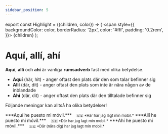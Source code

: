 ```yaml
---
sidebar_position: 5
---
```


export const Highlight = ({children, color}) => (
  <span
    style={{
      backgroundColor: color,
      borderRadius: '2px',
      color: '#fff',
      padding: '0.2rem',
    }}>
    {children}
  </span>
);

# <Highlight color="var(--highlight)">Aquí, allí, ahí</Highlight>

**Aquí**, **allí** och **ahí** är vanliga **rumsadverb** fast med olika betydelse.

- **Aquí** (här, hit) - anger oftast den plats där den som talar befinner sig
- **Allí** (där, dit) - anger oftast den plats som inte är nära någon av de inblandade
- **Ahí** (där, dit) - anger oftast den plats där den tilltalade befinner sig

Följande meningar kan alltså ha olika betydelser!

<div class="custom-quote">  
***Aquí he puesto mi móvil.***   
&nbsp;&nbsp;&nbsp;<small>🇸🇪 *Här har jag lagt min mobil.*</small>    
***Allí he puesto mi móvil.***   
&nbsp;&nbsp;&nbsp;<small>🇸🇪 *Där har jag lagt min mobil.*</small>    
***Ahí he puesto mi móvil.***   
&nbsp;&nbsp;&nbsp;<small>🇸🇪 *Där (nära dig) har jag lagt min mobil.*</small>   
</div>

